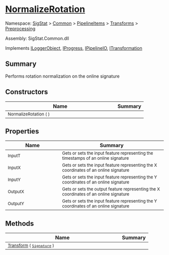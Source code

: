 # [NormalizeRotation](./NormalizeRotation.md)

Namespace: [SigStat]() > [Common](./../../../README.md) > [PipelineItems]() > [Transforms]() > [Preprocessing](./README.md)

Assembly: SigStat.Common.dll

Implements [ILoggerObject](./../../../ILoggerObject.md), [IProgress](./../../../Helpers/IProgress.md), [IPipelineIO](./../../../Pipeline/IPipelineIO.md), [ITransformation](./../../../ITransformation.md)

## Summary
Performs rotation normalization on the online signature

## Constructors

| Name | Summary | 
| --- | --- | 
| <sub>NormalizeRotation (  )</sub><img width=200>| <sub></sub>| <br>


## Properties

| Name | Summary | 
| --- | --- | 
| <sub>InputT</sub><img width=200>| <sub>Gets or sets the input feature representing the timestamps of an online signature</sub>| <br>
| <sub>InputX</sub><img width=200>| <sub>Gets or sets the input feature representing the X coordinates of an online signature</sub>| <br>
| <sub>InputY</sub><img width=200>| <sub>Gets or sets the input feature representing the Y coordinates of an online signature</sub>| <br>
| <sub>OutputX</sub><img width=200>| <sub>Gets or sets the output feature representing the X coordinates of an online signature</sub>| <br>
| <sub>OutputY</sub><img width=200>| <sub>Gets or sets the input feature representing the Y coordinates of an online signature</sub>| <br>


## Methods

| Name | Summary | 
| --- | --- | 
| <sub>[Transform](./Methods/NormalizeRotation-100663779.md) ( [`Signature`](./../../../Signature.md) )</sub><img width=200>| <sub></sub>| <br>


